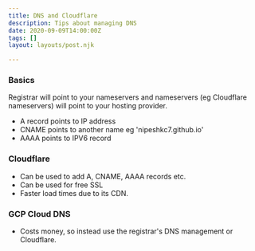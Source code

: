 ```yaml
---
title: DNS and Cloudflare
description: Tips about managing DNS
date: 2020-09-09T14:00:00Z
tags: []
layout: layouts/post.njk

---
```

### Basics

Registrar will point to your nameservers and nameservers (eg Cloudflare nameservers) will point to your hosting provider.

* A record points to IP address
* CNAME points to another name eg 'nipeshkc7.github.io'
* AAAA points to IPV6 record

### Cloudflare

* Can be used to add A, CNAME, AAAA records etc.
* Can be used for free SSL
* Faster load times due to its CDN.

### GCP Cloud DNS

* Costs money, so instead use the registrar's DNS management or Cloudflare.